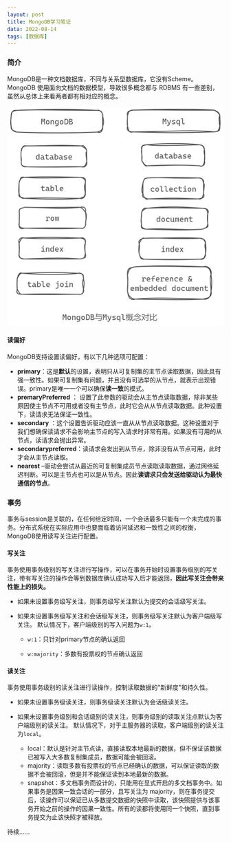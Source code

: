 ```yaml
---
layout: post
title: MongoDB学习笔记
data: 2022-08-14
tags: [数据库]
---
```


### 简介

MongoDB是一种文档数据库，不同与关系型数据库，它没有Scheme。MongoDB 使用面向文档的数据模型，导致很多概念都与 RDBMS 有一些差别，虽然从总体上来看两者都有相对应的概念。

![](https://raw.githubusercontent.com/Mingasd/PostImg/main/mongoDB%E4%B8%8EMysql%E5%AF%B9%E6%AF%94.png)

#### 读偏好

MongoDB支持设置读偏好，有以下几种选项可配置：

- **primary**：这是**默认**的设置，表明只从可复制集的主节点读取数据，因此具有强一致性。如果可复制集有问题，并且没有可选举的从节点，就表示出现错误。primary是唯一一个可以确保**读一致**的模式。
- **premaryPreferred** ： 设置了此参数的驱动会从主节点读取数据，除非某些原因使主节点不可用或者没有主节点，此时它会从从节点读取数据。此种设置下，读请求无法保证一致性。
- **secondary** ：这个设置告诉驱动应该一直从从节点读取数据。这种设置对于我们想确保读请求不会影响主节点的写入请求时非常有用。如果没有可用的从节点，读请求会抛出异常。
- **secondarypreferred**：读请求会发出到从节点，除非没有从节点可用，此时才会从主节点读取。
- **nearest** –驱动会尝试从最近的可复制集成员节点读取读取数据，通过网络延迟判断。可以是主节点也可以是从节点。因此**读请求只会发送给驱动认为最快通信的节点**。

### 事务

事务与session是关联的，在任何给定时间，一个会话最多只能有一个未完成的事务。分布式系统在实际应用中也要面临着访问延迟和一致性之间的权衡，MongoDB使用读写关注进行配置。

#### 写关注

事务使用事务级别的写关注进行写操作，可以在事务开始时设置事务级别的写关注，带有写关注的操作会等到数据库确认成功写入后才能返回，**因此写关注会带来性能上的损失。**

- 如果未设置事务级写关注，则事务级写关注默认为提交的会话级写关注。

- 如果未设置事务级写关注和会话级写关注，则事务级写关注默认为客户端级写关注。 默认情况下，客户端级别的写入问题为`w:1`。

  - `w:1`：只针对primary节点的确认返回

  - `w:majority`：多数有投票权的节点确认返回

#### 读关注

事务使用事务级别的读关注进行读操作，控制读取数据的"新鲜度"和持久性。

- 如果未设置事务级读关注，则事务级读关注默认为会话级读关注。
- 如果未设置事务级别和会话级别的读关注，则事务级别的读取关注点默认为客户端级别的读关注。 默认情况下，对于主服务器的读取，客户端级别的读关注为`local`。 

  - local：默认是针对主节点读，直接读取本地最新的数据，但不保证该数据已被写入大多数复制集成员，数据可能会被回滚。
  - majority：读取多数有投票权的节点已经确认的数据，可以保证读取的数据不会被回滚，但是并不能保证读到本地最新的数据。
  - snapshot：多文档事务而设计的，只能用在显式开启的多文档事务中。如果事务是因果一致会话的一部分，且写关注为 majority，则在事务提交后，读操作可以保证已从多数提交数据的快照中读取，该快照提供与该事务开始之前的操作的因果一致性。所有的读都将使用同一个快照，直到事务提交为止该快照才被释放。



待续......
